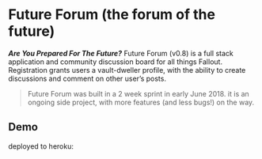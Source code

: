 # Future Forum (the forum of the future)
 **_Are You Prepared For The Future?_**
 Future Forum (v0.8) is a full stack application and community discussion board for all things Fallout. 
 Registration grants users a vault-dweller profile, with the ability to create discussions and comment on other user’s posts.

 >Future Forum was built in a 2 week sprint in early June 2018.
 >it is an ongoing side project, with more features (and less bugs!) on the way.

 ## Demo

deployed to heroku:
